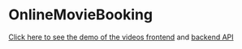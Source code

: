 # OnlineMovieBooking
[Click here to see the demo of the videos frontend](https://drive.google.com/file/d/1jQQscV1k7JutwvT4_cMcfzWmz8Oy9dGz/view?usp=sharing) and [backend API](https://drive.google.com/file/d/1Q0G7wu9PiRilKCwhZtQUIB39kih39M8i/view?usp=sharing)
